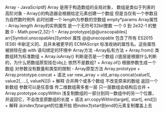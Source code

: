 Array
    - JavaScript的 Array 是用于构造数组的全局对象， 数组是类似于列表的高阶对象
    - Array()的构造器会根据给定元素创建一个数组 但是当仅有一个参数且为自然数时例外 此时创建一个 length为参数的空数组 empty*params
Array属性
    - Array.length Array的实例属性 是一个无符号32bit整数 一个 0 到 2e32-1 的整数 0 - Math.pow(2,32)-1
    - Array.prototype[@@unscopables] arr[Symbol.unscopables]Symbol 属性 @@unscopable 包含了所有 ES2015 (ES6) 中新定义的、且并未被更早的 ECMAScript 标准收纳的属性名。这些属性被排除在由 with 语句绑定的环境中
Array方法
    -Array私有方法
        + Array.from() 类数组转为标准数组
        + Array.isArray()  判断是否是一个数组  //底层是根据什么判断的，为什么把数组原型挂在obj上 依然不是数组? 
        + Array.of()    根据参数生成一个数组 对参数没有数量和类型的限制
    - Array原型方法 Array.prototype
        + Array.prototype.concat 
            + 语法 var new_array = old_array.concat(value1[, value2[, ...[, valueN]]])
            + 解释 合并两个或多个数组 不改变原来的数组 返回一个新数组 参数可以是任意值 传二维数组需多套一层 只一层数组会结构后合并
        + Array.prototype.copyWithin 浅复制数组的一部分到同一数组中的另一个位置，并返回它，不会改变原数组的长度
            + 语法 arr.copyWithin(target[, start[, end]])
            + 解释 从index为target的位置开始 把index为start到end的元素复制覆盖上去
    

